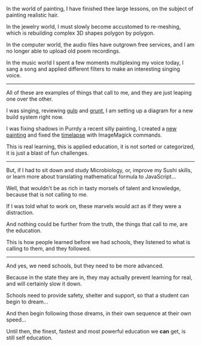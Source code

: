 In the world of painting, I have finished thee large lessons,
on the subject of painting realistic hair.

In the jewelry world, I must slowly become accustomed to re-meshing,
which is rebuilding complex 3D shapes polygon by polygon.

In the computer world, the audio files have outgrown free services,
and I am no longer able to upload old poem recordings.

In the music world I spent a few moments multiplexing my voice today,
I sang a song and applied different filters to make an interesting singing voice.

---

All of these are examples of things that call to me,
and they are just leaping one over the other.

I was singing, reviewing [gulp] and [grunt],
I am setting up a diagram for a new build system right now.

I was fixing shadows in Purrdy a recent silly painting,
I created a [new painting][1] and fixed the [timelapse][2] with ImageMagick commands.

This is real learning, this is applied education,
it is not sorted or categorized, it is just a blast of fun challenges.

---

But, if I had to sit down and study Microbiology, or, improve my Sushi skills,
or learn more about translating mathematical formula to JavaScript...

Well, that wouldn't be as rich in tasty morsels of talent and knowledge,
because that is not calling to me.

If I was told what to work on,
these marvels would act as if they were a distraction.

And nothing could be further from the truth,
the things that call to me, are the education.

This is how people learned before we had schools,
they listened to what is calling to them, and they followed.

---

And yes, we need schools,
but they need to be more advanced.

Because in the state they are in,
they may actually prevent learning for real, and will certainly slow it down.

Schools need to provide safety, shelter and support,
so that a student can begin to dream...

And then begin following those dreams,
in their own sequence at their own speed...

Until then, the finest, fastest and most powerful education we __can__ get,
is still self education.



[gulp]: https://gulpjs.com/docs/en/getting-started/creating-tasks
[grunt]: https://gruntjs.com/creating-tasks
[1]: https://www.reddit.com/r/redditgetsdrawn/comments/w8d4oa/comment/iia6xyg/?context=3
[2]: https://youtu.be/3PJ1_MKhXqY
